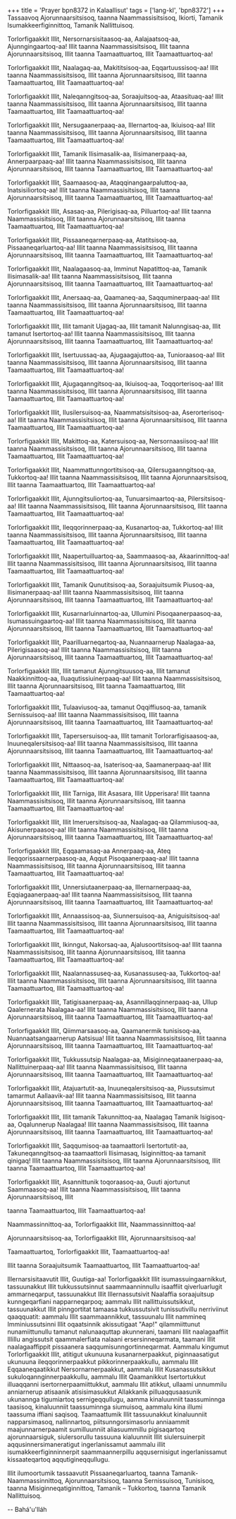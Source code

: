 +++
title = 'Prayer bpn8372 in Kalaallisut'
tags = ['lang-kl', 'bpn8372']
+++
Tassaavoq Ajorunnaarsitsisoq, taanna Naammassisitsisoq, Ikiorti, Tamanik Isumakkeerfiginnittoq, Tamanik Nallittuisoq. 

Torlorfigaakkit Illit, Nersornarsisitaasoq-aa, Aalajaatsoq-aa, Ajunngingaartoq-aa! Illit taanna Naammassisitsisoq, Illit taanna Ajorunnaarsitsisoq, Illit taanna Taamaattuartoq, Illit Taamaattuartoq-aa!

Torlorfigaakkit Illit, Naalagaq-aa, Makititsisoq-aa, Eqqartuussisoq-aa! Illit taanna Naammassisitsisoq, Illit taanna Ajorunnaarsitsisoq, Illit taanna Taamaattuartoq, Illit Taamaattuartoq-aa! 

Torlorfigaakkit Illit, Naleqanngitsoq-aa, Soraajuitsoq-aa, Ataasituaq-aa! Illit taanna Naammassisitsisoq, Illit taanna Ajorunnaarsitsisoq, Illit taanna Taamaattuartoq, Illit Taamaattuartoq-aa!

Torlorfigaakkit Illit, Nersugaanerpaaq-aa, Illernartoq-aa, Ikiuisoq-aa! Illit taanna Naammassisitsisoq, Illit taanna Ajorunnaarsitsisoq, Illit taanna Taamaattuartoq, Illit Taamaattuartoq-aa! 

Torlorfigaakkit Illit, Tamanik Ilisimasalik-aa, Ilisimanerpaaq-aa, Annerpaarpaaq-aa! Illit taanna Naammassisitsisoq, Illit taanna Ajorunnaarsitsisoq, Illit taanna Taamaattuartoq, Illit Taamaattuartoq-aa!

Torlorfigaakkit Illit, Saamaasoq-aa, Ataqqinangaarpaluttoq-aa, Inatsisiliortoq-aa! Illit taanna Naammassisitsisoq, Illit taanna Ajorunnaarsitsisoq, Illit taanna Taamaattuartoq, Illit Taamaattuartoq-aa!

Torlorfigaakkit Illit, Asasaq-aa, Pilerigisaq-aa, Pilluartoq-aa! Illit taanna Naammassisitsisoq, Illit taanna Ajorunnaarsitsisoq, Illit taanna Taamaattuartoq, Illit Taamaattuartoq-aa!

Torlorfigaakkit Illit, Pissaaneqarnerpaaq-aa, Atatitsisoq-aa, Pissaaneqarluartoq-aa! Illit taanna Naammassisitsisoq, Illit taanna Ajorunnaarsitsisoq, Illit taanna Taamaattuartoq, Illit Taamaattuartoq-aa!

Torlorfigaakkit Illit, Naalagaasoq-aa, Imminut Napatittoq-aa, Tamanik Ilisimasalik-aa! Illit taanna Naammassisitsisoq, Illit taanna Ajorunnaarsitsisoq, Illit taanna Taamaattuartoq, Illit Taamaattuartoq-aa!

Torlorfigaakkit Illit, Anersaaq-aa, Qaamaneq-aa, Saqquminerpaaq-aa! Illit taanna Naammassisitsisoq, Illit taanna Ajorunnaarsitsisoq, Illit taanna Taamaattuartoq, Illit Taamaattuartoq-aa!

Torlorfigaakkit Illit, Illit tamanit Ujagaq-aa, Illit tamanit Nalunngisaq-aa, Illit tamanut Isertortoq-aa! Illit taanna Naammassisitsisoq, Illit taanna Ajorunnaarsitsisoq, Illit taanna Taamaattuartoq, Illit Taamaattuartoq-aa!

Torlorfigaakkit Illit, Isertuussaq-aa, Ajugaagajuttoq-aa, Tunioraasoq-aa! Illit taanna Naammassisitsisoq, Illit taanna Ajorunnaarsitsisoq, Illit taanna Taamaattuartoq, Illit Taamaattuartoq-aa!

Torlorfigaakkit Illit, Ajugaqanngitsoq-aa, Ikiuisoq-aa, Toqqorterisoq-aa! Illit taanna Naammassisitsisoq, Illit taanna Ajorunnaarsitsisoq, Illit taanna Taamaattuartoq, Illit Taamaattuartoq-aa!

Torlorfigaakkit Illit, Ilusilersuisoq-aa, Naammatsisitsisoq-aa, Aserorterisoq-aa! Illit taanna Naammassisitsisoq, Illit taanna Ajorunnaarsitsisoq, Illit taanna Taamaattuartoq, Illit Taamaattuartoq-aa!

Torlorfigaakkit Illit, Makittoq-aa, Katersuisoq-aa, Nersornaasiisoq-aa! Illit taanna Naammassisitsisoq, Illit taanna Ajorunnaarsitsisoq, Illit taanna Taamaattuartoq, Illit Taamaattuartoq-aa!

Torlorfigaakkit Illit, Naammattunngortitsisoq-aa, Qilersugaanngitsoq-aa, Tukkortoq-aa! Illit taanna Naammassisitsisoq, Illit taanna Ajorunnaarsitsisoq, Illit taanna Taamaattuartoq, Illit Taamaattuartoq-aa!

Torlorfigaakkit Illit, Ajunngitsuliortoq-aa, Tunuarsimaartoq-aa, Pilersitsisoq-aa! Illit taanna Naammassisitsisoq, Illit taanna Ajorunnaarsitsisoq, Illit taanna Taamaattuartoq, Illit Taamaattuartoq-aa!

Torlorfigaakkit Illit, Ileqqorinnerpaaq-aa, Kusanartoq-aa, Tukkortoq-aa! Illit taanna Naammassisitsisoq, Illit taanna Ajorunnaarsitsisoq, Illit taanna Taamaattuartoq, Illit Taamaattuartoq-aa!

Torlorfigaakkit Illit, Naapertuilluartoq-aa, Saammaasoq-aa, Akaarinnittoq-aa! Illit taanna Naammassisitsisoq, Illit taanna Ajorunnaarsitsisoq, Illit taanna Taamaattuartoq, Illit Taamaattuartoq-aa!

Torlorfigaakkit Illit, Tamanik Qunutitsisoq-aa, Soraajuitsumik Piusoq-aa, Ilisimanerpaaq-aa! Illit taanna Naammassisitsisoq, Illit taanna Ajorunnaarsitsisoq, Illit taanna Taamaattuartoq, Illit Taamaattuartoq-aa!

Torlorfigaakkit Illit, Kusarnarluinnartoq-aa, Ullumini Pisoqaanerpaasoq-aa, Isumassuingaartoq-aa! Illit taanna Naammassisitsisoq, Illit taanna Ajorunnaarsitsisoq, Illit taanna Taamaattuartoq, Illit Taamaattuartoq-aa!

Torlorfigaakkit Illit, Paarilluarneqartoq-aa, Nuannaarnerup Naalagaa-aa, Pilerigisaasoq-aa! Illit taanna Naammassisitsisoq, Illit taanna Ajorunnaarsitsisoq, Illit taanna Taamaattuartoq, Illit Taamaattuartoq-aa!

Torlorfigaakkit Illit, Illit tamanut Ajunngitsuusoq-aa, Illit tamanut Naakkinnittoq-aa, Iluaqutissiuinerpaaq-aa! Illit taanna Naammassisitsisoq, Illit taanna Ajorunnaarsitsisoq, Illit taanna Taamaattuartoq, Illit Taamaattuartoq-aa!

Torlorfigaakkit Illit, Tulaaviusoq-aa, tamanut Oqqiffiusoq-aa, tamanik Sernissuisoq-aa! Illit taanna Naammassisitsisoq, Illit taanna Ajorunnaarsitsisoq, Illit taanna Taamaattuartoq, Illit Taamaattuartoq-aa!

Torlorfigaakkit Illit, Tapersersuisoq-aa, Illit tamanit Torlorarfigisaasoq-aa, Inuuneqalersitsisoq-aa! Illit taanna Naammassisitsisoq, Illit taanna Ajorunnaarsitsisoq, Illit taanna Taamaattuartoq, Illit Taamaattuartoq-aa!

Torlorfigaakkit Illit, Nittaasoq-aa, Isaterisoq-aa, Saamanerpaaq-aa! Illit taanna Naammassisitsisoq, Illit taanna Ajorunnaarsitsisoq, Illit taanna Taamaattuartoq, Illit Taamaattuartoq-aa!

Torlorfigaakkit Illit, Illit Tarniga, Illit Asasara, Illit Upperisara! Illit taanna Naammassisitsisoq, Illit taanna Ajorunnaarsitsisoq, Illit taanna Taamaattuartoq, Illit Taamaattuartoq-aa!

Torlorfigaakkit Illit, Illit Imeruersitsisoq-aa, Naalagaq-aa Qilammiusoq-aa, Akisunerpaasoq-aa! Illit taanna Naammassisitsisoq, Illit taanna Ajorunnaarsitsisoq, Illit taanna Taamaattuartoq, Illit Taamaattuartoq-aa!

Torlorfigaakkit Illit, Eqqaamasaq-aa Annerpaaq-aa, Ateq Ileqqorissaarnerpaasoq-aa, Aqqut Pisoqaanerpaaq-aa! Illit taanna Naammassisitsisoq, Illit taanna Ajorunnaarsitsisoq, Illit taanna Taamaattuartoq, Illit Taamaattuartoq-aa!

Torlorfigaakkit Illit, Unnersiutaanerpaaq-aa, Illernarnerpaaq-aa, Eqqiagaanerpaaq-aa! Illit taanna Naammassisitsisoq, Illit taanna Ajorunnaarsitsisoq, Illit taanna Taamaattuartoq, Illit Taamaattuartoq-aa!

Torlorfigaakkit Illit, Annaassisoq-aa, Siunnersuisoq-aa, Aniguisitsisoq-aa! Illit taanna Naammassisitsisoq, Illit taanna Ajorunnaarsitsisoq, Illit taanna Taamaattuartoq, Illit Taamaattuartoq-aa!

Torlorfigaakkit Illit, Ikinngut, Nakorsaq-aa, Ajalusoortitsisoq-aa! Illit taanna Naammassisitsisoq, Illit taanna Ajorunnaarsitsisoq, Illit taanna Taamaattuartoq, Illit Taamaattuartoq-aa!

Torlorfigaakkit Illit, Naalannassuseq-aa, Kusanassuseq-aa, Tukkortoq-aa! Illit taanna Naammassisitsisoq, Illit taanna Ajorunnaarsitsisoq, Illit taanna Taamaattuartoq, Illit Taamaattuartoq-aa!

Torlorfigaakkit Illit, Tatigisaanerpaaq-aa, Asannillaqqinnerpaaq-aa, Ullup Qaalernerata Naalagaa-aa! Illit taanna Naammassisitsisoq, Illit taanna Ajorunnaarsitsisoq, Illit taanna Taamaattuartoq, Illit Taamaattuartoq-aa!

Torlorfigaakkit Illit, Qiimmarsaasoq-aa, Qaamanermik tunisisoq-aa, Nuannaatsangaarnerup Aatsisua! Illit taanna Naammassisitsisoq, Illit taanna Ajorunnaarsitsisoq, Illit taanna Taamaattuartoq, Illit Taamaattuartoq-aa!

Torlorfigaakkit Illit, Tukkussutsip Naalagaa-aa, Misiginneqataanerpaaq-aa, Nallittuinerpaaq-aa! Illit taanna Naammassisitsisoq, Illit taanna Ajorunnaarsitsisoq, Illit taanna Taamaattuartoq, Illit Taamaattuartoq-aa!

Torlorfigaakkit Illit, Atajuartutit-aa, Inuuneqalersitsisoq-aa, Piussutsimut tamarmut Aallaavik-aa! Illit taanna Naammassisitsisoq, Illit taanna Ajorunnaarsitsisoq, Illit taanna Taamaattuartoq, Illit Taamaattuartoq-aa!

Torlorfigaakkit Illit, Illit tamanik Takunnittoq-aa, Naalagaq Tamanik Isigisoq-aa, Oqalunnerup Naalagaa! Illit taanna Naammassisitsisoq, Illit taanna Ajorunnaarsitsisoq, Illit taanna Taamaattuartoq, Illit Taamaattuartoq-aa!

Torlorfigaakkit Illit, Saqqumisoq-aa taamaattorli Isertortutit-aa, Takuneqanngitsoq-aa taamaattorli Ilisimasaq, Isiginnittoq-aa tamanit qinigaq! Illit taanna Naammassisitsisoq, Illit taanna Ajorunnaarsitsisoq, Illit taanna Taamaattuartoq, Illit Taamaattuartoq-aa!

Torlorfigaakkit Illit, Asannittunik toqoraasoq-aa, Guuti ajortunut Saammaasoq-aa! Illit taanna Naammassisitsisoq, Illit taanna Ajorunnaarsitsisoq, Illit

 taanna Taamaattuartoq, Illit Taamaattuartoq-aa!

Naammassinnittoq-aa, Torlorfigaakkit Illit, Naammassinnittoq-aa!

Ajorunnaarsitsisoq-aa, Torlorfigaakkit Illit, Ajorunnaarsitsisoq-aa!

Taamaattuartoq, Torlorfigaakkit Illit, Taamaattuartoq-aa!

Illit taanna Soraajuitsumik Taamaattuartoq, Illit Taamaattuartoq-aa!

Illernarsisitaavutit Illit, Guutiga-aa! Torlorfigaakkit Illit isumassuingaarnikkut, tassuunakkut Illit tukkussutsinnut saammaanninnullu isaaffiit qiverluarlugit ammarneqarput, tassuunakkut Illit Illernassutsivit Naalaffia soraajuitsup kunngeqarfiani napparneqarpoq; aammalu Illit nallittuissutsikkut, tassuunakkut Illit pinngortitat tamaasa tukkussutsivit tunissutivillu nerriviinut qaaqquatit: aammalu Illit saammaannikkut, tassuunalu Illit nammineq Imminiussutsinni Illit oqaatsinnik akissutigaat "Aap!" qilammiittunut nunamiittunullu tamanut nalunaaquttap akunnerani, taamani Illit naalagaaffiit Illillu angissutsit qaammalerfiata nalaani ersersinneqarmata, taamani Illit naalagaaffippit pissaanera saqqumisunngortinneqarmat. Aammalu kingumut Torlorfigaakkit Illit, atitigut ukunuuna kusanarnerpaakkut, piginnaasatigut ukunuuna ileqqorinnerpaakkut pikkorinnerpaakkullu, aammalu Illit Eqqaaneqaatikkut Nersornarnerpaakkut, aammalu Illit Kusanassutsikkut sukuloqannginnerpaakkullu, aammalu Illit Qaamanikkut Isertortukkut illuaqqanni isertornerpaamiittukkut, aammalu Illit atikkut, ullaami unnummilu anniarnerup atisaanik atisisimasukkut Allakkanik pilluaqqusaasunik ukunannga tigumiartoq sernigeqqullugu, aamma kinaluunniit taassuminnga taasisoq, kinaluunniit taassuminnga siumuisoq, aammalu kina illumi taassuma iffiani saqisoq. Taamaattumik Illit tassuunakkut kinaluunniit napparsimasoq, nallinnartoq, piitsunngorsimasorlu anniaammit maajunnarnerpaamit sumilluunniit aliasuummillu pigisaqartoq ajorunnaarsiguk, siulersorullu tassuuna kialuunniit Illit siulersuinerpit aqqusinnersimaneratigut ingerlanissamut aammalu illit isumakkeerfiginninnerpit saammaannerpillu aqqusernisigut ingerlanissamut kissaateqartoq aqqutigineqqullugu.

Illit ilumoortumik tassaavutit Pissaaneqarluartoq, taanna Tamanik-Naammassinnittoq, Ajorunnaarsitsisoq, taanna Sernissuisoq, Tunisisoq, taanna Misiginneqatiginnittoq, Tamanik – Tukkortoq, taanna Tamanik Nallittuisoq.

-- Bahá'u'lláh
